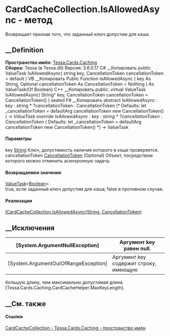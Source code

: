 # CardCacheCollection<T>.IsAllowedAsync - метод
Возвращает признак того, что заданный ключ допустим для кэша.
##  __Definition
 **Пространство имён:** [Tessa.Cards.Caching](N_Tessa_Cards_Caching.htm)  
 **Сборка:** Tessa (в Tessa.dll) Версия: 3.6.0.17
C# __Копировать
     public ValueTask<bool> IsAllowedAsync(
    	string key,
    	CancellationToken cancellationToken = default
    )
VB __Копировать
     Public Function IsAllowedAsync ( 
    	key As String,
    	Optional cancellationToken As CancellationToken = Nothing
    ) As ValueTask(Of Boolean)
C++ __Копировать
     public:
    virtual ValueTask<bool> IsAllowedAsync(
    	String^ key, 
    	CancellationToken cancellationToken = CancellationToken()
    ) sealed
F# __Копировать
     abstract IsAllowedAsync : 
            key : string * 
            ?cancellationToken : CancellationToken 
    (* Defaults:
            let _cancellationToken = defaultArg cancellationToken new CancellationToken()
    *)
    -> ValueTask<bool> 
    override IsAllowedAsync : 
            key : string * 
            ?cancellationToken : CancellationToken 
    (* Defaults:
            let _cancellationToken = defaultArg cancellationToken new CancellationToken()
    *)
    -> ValueTask<bool> 
#### Параметры
key [String](https://learn.microsoft.com/dotnet/api/system.string)
    Ключ, допустимость наличия которого в кэше проверяется.
cancellationToken
[CancellationToken](https://learn.microsoft.com/dotnet/api/system.threading.cancellationtoken)
(Optional)
    Объект, посредством которого можно отменить асинхронную задачу.
#### Возвращаемое значение
[ValueTask](https://learn.microsoft.com/dotnet/api/system.threading.tasks.valuetask-1)<[Boolean](https://learn.microsoft.com/dotnet/api/system.boolean)>  
true, если заданный ключ допустим для кэша; false в противном случае.
#### Реализации
[ICardCacheCollection<T>.IsAllowedAsync(String,
CancellationToken)](M_Tessa_Cards_Caching_ICardCacheCollection_1_IsAllowedAsync.htm)  
##  __Исключения
[System.ArgumentNullException]|  Аргумент key равен null.  
---|---  
[System.ArgumentOutOfRangeException]|  Аргумент key содержит строку, имеющую
большую длину, чем максимально допустимая длина
[Tessa.Cards.Caching.CardCacheHelper.MaxKeyLength].  
## __См. также
#### Ссылки
[CardCacheCollection<T> \- ](T_Tessa_Cards_Caching_CardCacheCollection_1.htm)
[Tessa.Cards.Caching - пространство имён](N_Tessa_Cards_Caching.htm)
